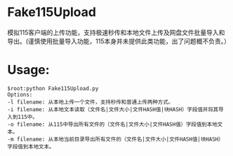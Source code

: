 # Fake115Upload
模拟115客户端的上传功能，支持极速秒传和本地文件上传及网盘文件批量导入和导出。(谨慎使用批量导入功能，115本身并未提供此类功能，出了问题概不负责。）

# Usage:
```
$root:python Fake115Upload.py 
Options:
-l filename: 从本地上传一个文件，支持秒传和普通上传两种方式。
-i filename: 从本地文本读取（文件名|文件大小|文件HASH值|块HASH）字段值并将其导入到115中。
-o filename: 从115中导出所有文件的（文件名|文件大小|文件HASH值）字段值到本地文本。
-m filename: 从本地当前目录导出所有文件的（文件名|文件大小|文件HASH值|块HASH）字段值到本地文本。
```
